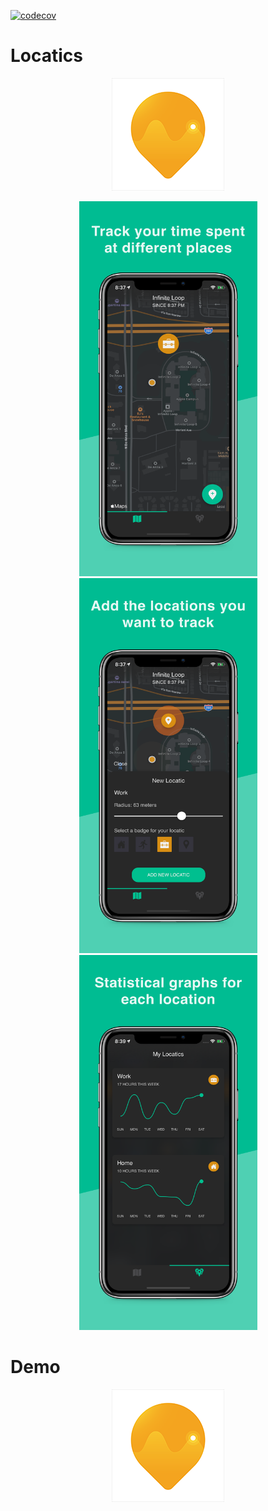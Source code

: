 [![codecov](https://codecov.io/gh/LukeSmith16/Locatics/branch/onboarding-feature/graph/badge.svg)](https://codecov.io/gh/LukeSmith16/Locatics)

# Locatics
<p align="center">
  <img src="https://github.com/LukeSmith16/Locatics/blob/master/Screenshots/Icon-60%403x.png">
</p>

<p align="center">
  <img src="https://github.com/LukeSmith16/Locatics/blob/master/Screenshots/xs-03.png" width="285" height="600">
  <img src="https://github.com/LukeSmith16/Locatics/blob/master/Screenshots/1.png" width="285" height="600">
  <img src="https://github.com/LukeSmith16/Locatics/blob/master/Screenshots/xs-03-iOS-1242x2688.png.png" width="285" height="600">
</p>

# Demo
<p align="center">
  <img src="https://github.com/LukeSmith16/Locatics/blob/master/Screenshots/Icon-60%403x.png">
</p>

